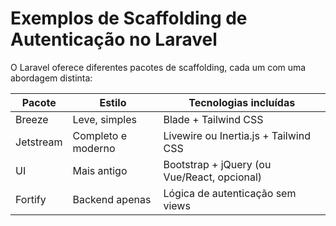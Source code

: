 # Exemplos de Scaffolding de Autenticação no Laravel

O Laravel oferece diferentes pacotes de scaffolding, cada um com uma abordagem distinta:

| Pacote   | Estilo                 | Tecnologias incluídas                         |
|----------|------------------------|-----------------------------------------------|
| Breeze   | Leve, simples          | Blade + Tailwind CSS                          |
| Jetstream| Completo e moderno     | Livewire ou Inertia.js + Tailwind CSS         |
| UI       | Mais antigo            | Bootstrap + jQuery (ou Vue/React, opcional)   |
| Fortify  | Backend apenas         | Lógica de autenticação sem views              |
